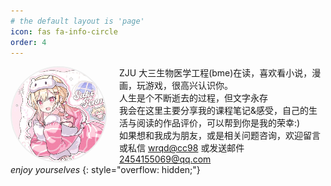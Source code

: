 ```yaml
---
# the default layout is 'page'
icon: fas fa-info-circle
order: 4
---
```


<img src="/assets/img/about.png" alt="Avatar" style="float: left; width: 150px; height: 150px; margin-right: 20px; border-radius: 50%; object-fit: cover; border: 2px solid #eee;">

ZJU 大三生物医学工程(bme)在读，喜欢看小说，漫画，玩游戏，很高兴认识你。  
人生是个不断逝去的过程，但文字永存  
我会在这里主要分享我的课程笔记&感受，自己的生活与阅读的作品评价，可以帮到你是我的荣幸:)  
如果想和我成为朋友，或是相关问题咨询，欢迎留言或私信 [wrqd@cc98](mailto:wrqd@cc98) 或发送邮件 [2454155069@qq.com](mailto:2454155069@qq.com)  
*enjoy yourselves*
{: style="overflow: hidden;"}
